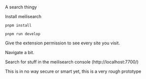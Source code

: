 A search thingy

Install meilisearch

`pnpm install`

`pnpm run develop`

Give the extension permission to see every site you visit.

Navigate a bit.

Search for stuff in the meilisearch console (http://localhost:7700/)

This is in no way secure or smart yet, this is a very rough prototype
